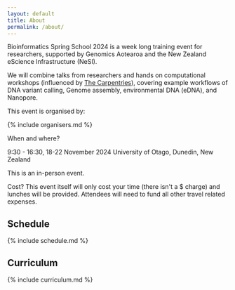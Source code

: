 ```yaml
---
layout: default
title: About
permalink: /about/
---
```


Bioinformatics Spring School 2024 is a week long training event for researchers, supported by Genomics Aotearoa and the New Zealand eScience Infrastructure (NeSI).

We will combine talks from researchers and hands on computational workshops (influenced by [The Carpentries](https://www.carpentries.org)), covering example workflows of DNA variant calling, Genome assembly, environmental DNA (eDNA), and Nanopore.

This event is organised by:

{% include organisers.md %}

When and where?

9:30 - 16:30, 18-22 November 2024
University of Otago, Dunedin, New Zealand

This is an in-person event.

Cost?
This event itself will only cost your time (there isn't a $ charge) and lunches will be provided. Attendees will need to fund all other travel related expenses.

## Schedule

{% include schedule.md %}

## Curriculum

{% include curriculum.md %}
